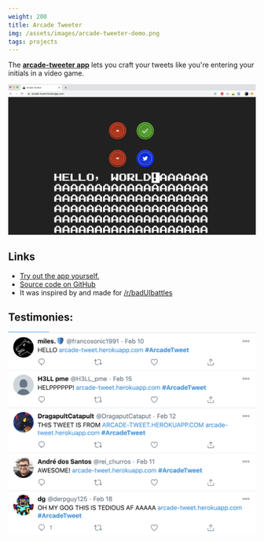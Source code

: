 ```yaml
---
weight: 200
title: Arcade Tweeter
img: /assets/images/arcade-tweeter-demo.png
tags: projects
---
```


The **[arcade-tweeter app](https://arcade-tweet.netlify.app/)** lets you craft your tweets like you're entering your initials in a video game.

<img src="/assets/images/arcade-tweeter-demo.png" alt="Screenshot of app"/>

## Links
- [Try out the app yourself.](https://arcade-tweet.netlify.app/)
- [Source code on GitHub](https://github.com/aloverso/arcade-tweet)
- It was inspired by and made for [/r/badUIbattles](https://www.reddit.com/r/badUIbattles/comments/f1yqqd/craft_your_tweets_like_youre_entering_your/)

## Testimonies:

<img src="/assets/images/arcade-tweets.png" alt="Twitter comments of people using the app"/>
